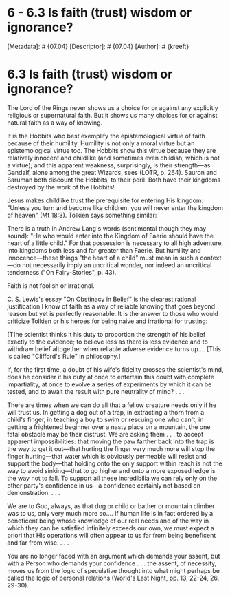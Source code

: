 # 6 - 6.3 Is faith (trust) wisdom or ignorance?
[Metadata]: # {07.04}
[Descriptor]: # {07.04}
[Author]: # {kreeft}

# 6.3 Is faith (trust) wisdom or ignorance?
The Lord of the Rings never shows us a choice for or against any explicitly
religious or supernatural faith. But it shows us many choices for or against
natural faith as a way of knowing.

It is the Hobbits who best exemplify the epistemological virtue of faith
because of their humility. Humility is not only a moral virtue but an
epistemological virtue too. The Hobbits show this virtue because they are
relatively innocent and childlike (and sometimes even childish, which is not a
virtue); and this apparent weakness, surprisingly, is their strength—as
Gandalf, alone among the great Wizards, sees (LOTR, p. 264). Sauron and Saruman
both discount the Hobbits, to their peril. Both have their kingdoms destroyed
by the work of the Hobbits!

Jesus makes childlike trust the prerequisite for entering His kingdom: "Unless
you turn and become like children, you will never enter the kingdom of heaven"
(Mt 18:3). Tolkien says something similar:

There is a truth in Andrew Lang's words (sentimental though they may sound):
"He who would enter into the Kingdom of Faerie should have the heart of a
little child." For that possession is necessary to all high adventure, into
kingdoms both less and far greater than Faerie. But humility and
innocence—these things "the heart of a child" must mean in such a context—do
not necessarily imply an uncritical wonder, nor indeed an uncritical tenderness
("On Fairy-Stories", p. 43).

Faith is not foolish or irrational.

C. S. Lewis's essay "On Obstinacy in Belief" is the clearest rational
justification I know of faith as a way of reliable knowing that goes beyond
reason but yet is perfectly reasonable. It is the answer to those who would
criticize Tolkien or his heroes for being naive and irrational for trusting:

[T]he scientist thinks it his duty to proportion the strength of his belief
exactly to the evidence; to believe less as there is less evidence and to
withdraw belief altogether when reliable adverse evidence turns up.... [This is
called "Clifford's Rule" in philosophy.]

If, for the first time, a doubt of his wife's fidelity crosses the scientist's
mind, does he consider it his duty at once to entertain this doubt with
complete impartiality, at once to evolve a series of experiments by which it
can be tested, and to await the result with pure neutrality of mind? . . .

There are times when we can do all that a fellow creature needs only if he will
trust us. In getting a dog out of a trap, in extracting a thorn from a child's
finger, in teaching a boy to swim or rescuing one who can't, in getting a
frightened beginner over a nasty place on a mountain, the one fatal obstacle
may be their distrust. We are asking them . . . to accept apparent
impossibilities: that moving the paw farther back into the trap is the way to
get it out—that hurting the finger very much more will stop the finger
hurting—that water which is obviously permeable will resist and support the
body—that holding onto the only support within reach is not the way to avoid
sinking—that to go higher and onto a more exposed ledge is the way not to fall.
To support all these incredibilia we can rely only on the other party's
confidence in us—a confidence certainly not based on demonstration. . . .

We are to God, always, as that dog or child or bather or mountain climber was
to us, only very much more so.... If human life is in fact ordered by a
beneficent being whose knowledge of our real needs and of the way in which they
can be satisfied infinitely exceeds our own, we must expect a priori that His
operations will often appear to us far from being beneficent and far from wise.
. . .

You are no longer faced with an argument which demands your assent, but with a
Person who demands your confidence . . . the assent, of necessity, moves us
from the logic of speculative thought into what might perhaps be called the
logic of personal relations (World's Last Night, pp. 13, 22-24, 26, 29-30).

